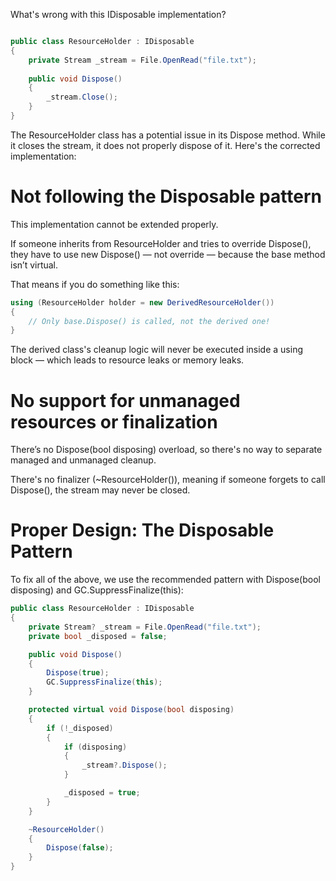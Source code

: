 What's wrong with this IDisposable implementation?

```csharp

public class ResourceHolder : IDisposable
{
    private Stream _stream = File.OpenRead("file.txt");
    
    public void Dispose()
    {
        _stream.Close();
    }
}
```
The ResourceHolder class has a potential issue in its Dispose method. While it closes the stream, it does not properly dispose of it. Here's the corrected implementation:
# Not following the Disposable pattern
This implementation cannot be extended properly.

If someone inherits from ResourceHolder and tries to override Dispose(), they have to use new Dispose() — not override — because the base method isn’t virtual.

That means if you do something like this:

```csharp
using (ResourceHolder holder = new DerivedResourceHolder())
{
    // Only base.Dispose() is called, not the derived one!
}
```
The derived class's cleanup logic will never be executed inside a using block — which leads to resource leaks or memory leaks.
# No support for unmanaged resources or finalization
There’s no Dispose(bool disposing) overload, so there's no way to separate managed and unmanaged cleanup.

There's no finalizer (~ResourceHolder()), meaning if someone forgets to call Dispose(), the stream may never be closed.
# Proper Design: The Disposable Pattern

To fix all of the above, we use the recommended pattern with Dispose(bool disposing) and GC.SuppressFinalize(this):
```csharp
public class ResourceHolder : IDisposable
{
    private Stream? _stream = File.OpenRead("file.txt");
    private bool _disposed = false;

    public void Dispose()
    {
        Dispose(true);
        GC.SuppressFinalize(this);
    }

    protected virtual void Dispose(bool disposing)
    {
        if (!_disposed)
        {
            if (disposing)
            {
                _stream?.Dispose();
            }

            _disposed = true;
        }
    }

    ~ResourceHolder()
    {
        Dispose(false);
    }
}
```
